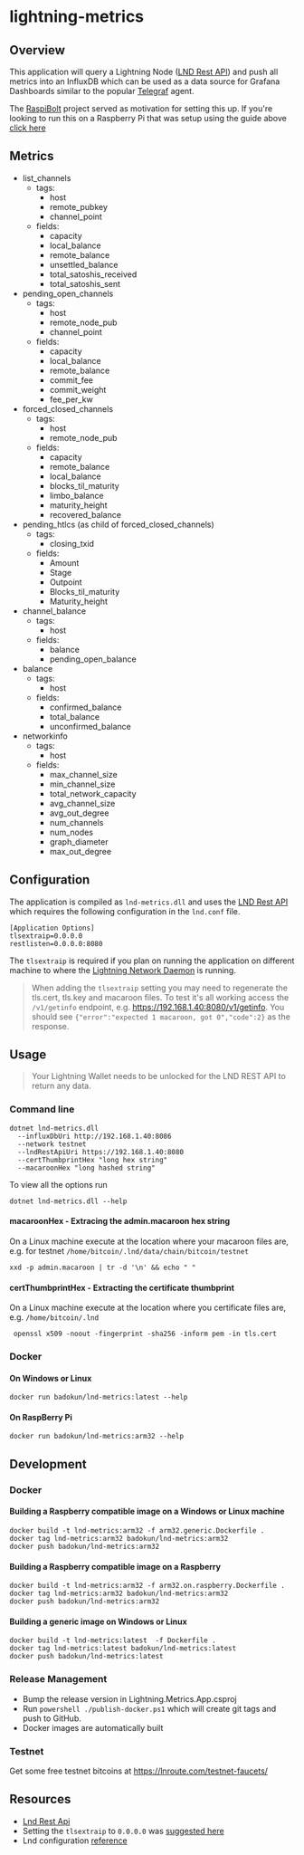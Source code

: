 ﻿# lightning-metrics


## Overview

This application will query a Lightning Node ([LND Rest API](https://api.lightning.community/rest/index.html)) and push all metrics into an InfluxDB which can be 
used as a data source for Grafana Dashboards similar to the popular [Telegraf](https://github.com/influxdata/telegraf) agent. 

The [RaspiBolt](https://github.com/Stadicus/guides/blob/master/raspibolt/README.md) project served as motivation for setting this up. 
If you're looking to run this on a Raspberry Pi that was setup using the guide above [click here](docs/intro.md)

## Metrics

* list_channels
  * tags:
    * host
	* remote_pubkey
	* channel_point
  * fields:
    * capacity
	* local_balance
	* remote_balance
	* unsettled_balance
	* total_satoshis_received
	* total_satoshis_sent
* pending_open_channels
  * tags:
    * host
    * remote_node_pub
    * channel_point
  * fields:
    * capacity
    * local_balance
    * remote_balance
    * commit_fee
    * commit_weight
    * fee_per_kw
* forced_closed_channels
  * tags:
    * host
	* remote_node_pub
  * fields:
    * capacity
	* remote_balance
	* local_balance
	* blocks_til_maturity
	* limbo_balance
	* maturity_height
	* recovered_balance
* pending_htlcs (as child of forced_closed_channels)
  * tags:
    * closing_txid
  * fields:
    * Amount
	* Stage
	* Outpoint
	* Blocks_til_maturity
	* Maturity_height
* channel_balance
  * tags:
    * host
  * fields:
    * balance
    * pending_open_balance
* balance
  * tags:
    * host
  * fields:
    * confirmed_balance
    * total_balance
    * unconfirmed_balance
* networkinfo
  * tags:
    * host
  * fields:
    * max_channel_size
    * min_channel_size
    * total_network_capacity
    * avg_channel_size
    * avg_out_degree
    * num_channels
    * num_nodes
    * graph_diameter
    * max_out_degree

## Configuration

The application is compiled as `lnd-metrics.dll` and uses the [LND Rest API](https://api.lightning.community/rest/index.html) which 
requires the following configuration in the `lnd.conf` file. 

```
[Application Options]
tlsextraip=0.0.0.0
restlisten=0.0.0.0:8080
```

The `tlsextraip` is required if you plan on running the application on different machine to where the [Lightning Network Daemon](https://github.com/lightningnetwork/lnd) ️is running. 
> When adding the `tlsextraip` setting you may need to regenerate the tls.cert, tls.key and macaroon files. To test it's all working access the `/v1/getinfo` endpoint, e.g.  https://192.168.1.40:8080/v1/getinfo. You should see `{"error":"expected 1 macaroon, got 0","code":2}` as the response.

## Usage

> Your Lightning Wallet needs to be unlocked for the LND REST API to return any data.

### Command line

```
dotnet lnd-metrics.dll 
  --influxDbUri http://192.168.1.40:8086 
  --network testnet 
  --lndRestApiUri https://192.168.1.40:8080 
  --certThumbprintHex "long hex string"
  --macaroonHex "long hashed string"
```

To view all the options run

`dotnet lnd-metrics.dll --help` 

#### macaroonHex - Extracing the admin.macaroon hex string

On a Linux machine execute at the location where your macaroon files are, e.g. for testnet `/home/bitcoin/.lnd/data/chain/bitcoin/testnet`
```
xxd -p admin.macaroon | tr -d '\n' && echo " "
```

#### certThumbprintHex - Extracting the certificate thumbprint

On a Linux machine execute at the location where you certificate files are, e.g. `/home/bitcoin/.lnd`
```
 openssl x509 -noout -fingerprint -sha256 -inform pem -in tls.cert
```

### Docker

#### On Windows or Linux
`docker run badokun/lnd-metrics:latest --help`

#### On RaspBerry Pi
`docker run badokun/lnd-metrics:arm32 --help`

## Development

### Docker

#### Building a Raspberry compatible image on a Windows or Linux machine

```
docker build -t lnd-metrics:arm32 -f arm32.generic.Dockerfile .
docker tag lnd-metrics:arm32 badokun/lnd-metrics:arm32
docker push badokun/lnd-metrics:arm32
```

#### Building a Raspberry compatible image on a Raspberry

```
docker build -t lnd-metrics:arm32 -f arm32.on.raspberry.Dockerfile .
docker tag lnd-metrics:arm32 badokun/lnd-metrics:arm32
docker push badokun/lnd-metrics:arm32
```

#### Building a generic image on Windows or Linux

```
docker build -t lnd-metrics:latest  -f Dockerfile .
docker tag lnd-metrics:latest badokun/lnd-metrics:latest
docker push badokun/lnd-metrics:latest
```

### Release Management

- Bump the release version in Lightning.Metrics.App.csproj
- Run `powershell ./publish-docker.ps1` which will create git tags and push to GitHub.
- Docker images are automatically built

### Testnet

Get some free testnet bitcoins at https://lnroute.com/testnet-faucets/

## Resources

* [Lnd Rest Api](https://api.lightning.community/rest/index.html)
* Setting the `tlsextraip` to `0.0.0.0` was [suggested here](https://github.com/lightningnetwork/lnd/issues/1567#issuecomment-437665324)
* Lnd configuration [reference](https://github.com/lightningnetwork/lnd/blob/master/sample-lnd.conf)
